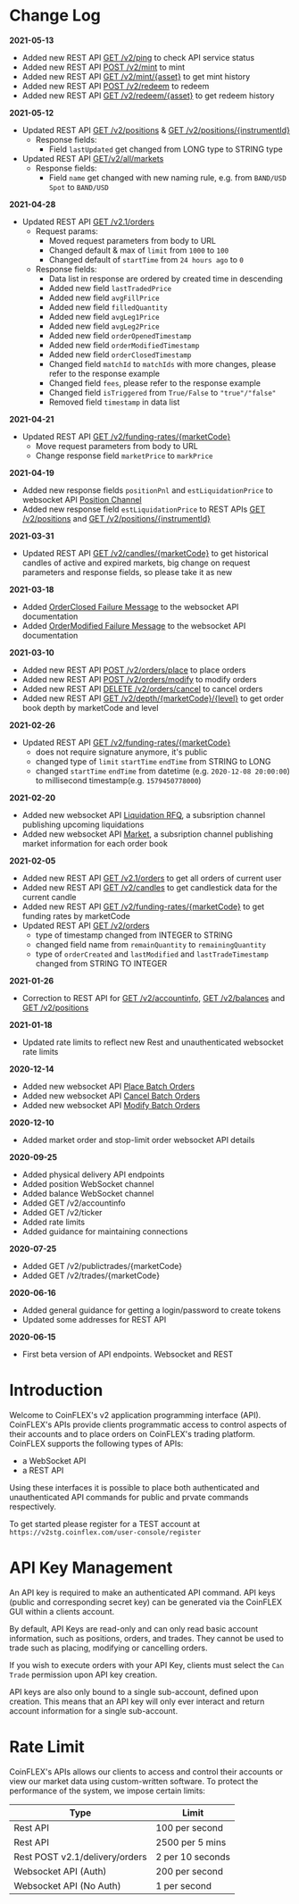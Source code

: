 # Change Log

**2021-05-13**

* Added new REST API [GET /v2/ping](#rest-api-methods-public-get-v2-ping) to check API service status
* Added new REST API [POST /v2/mint](#rest-api-methods-private-post-v2-mint) to mint
* Added new REST API [GET /v2/mint/{asset}](#rest-api-methods-private-get-v2-mint-asset) to get mint history
* Added new REST API [POST /v2/redeem](#rest-api-methods-private-post-v2-redeem) to redeem
* Added new REST API [GET /v2/redeem/{asset}](#rest-api-methods-private-get-v2-redeem-asset) to get redeem history

**2021-05-12**

* Updated REST API [GET /v2/positions](#rest-api-methods-private-get-v2-positions) & [GET /v2/positions/{instrumentId}](#rest-api-methods-private-get-v2-positions-instrumentid)
    * Response fields:
        * Field `lastUpdated` get changed from LONG type to STRING type
* Updated REST API [GET/v2/all/markets](#rest-api-methods-public-get-v2-all-markets)
    * Response fields:
        * Field `name` get changed with new naming rule, e.g. from `BAND/USD Spot` to `BAND/USD`

**2021-04-28**

* Updated REST API [GET /v2.1/orders](#rest-api-methods-private-get-v2-1-orders)
    * Request params:
        * Moved request parameters from body to URL
        * Changed default & max of `limit` from `1000` to `100`
        * Changed default of `startTime` from `24 hours ago` to `0`
    * Response fields:
        * Data list in response are ordered by created time in descending
        * Added new field `lastTradedPrice`
        * Added new field `avgFillPrice`
        * Added new field `filledQuantity`
        * Added new field `avgLeg1Price`
        * Added new field `avgLeg2Price`
        * Added new field `orderOpenedTimestamp`
        * Added new field `orderModifiedTimestamp`
        * Added new field `orderClosedTimestamp`
        * Changed field `matchId` to `matchIds` with more changes, please refer to the response example
        * Changed field `fees`, please refer to the response example
        * Changed field `isTriggered` from `True/False` to `"true"/"false"`
        * Removed field `timestamp` in data list

**2021-04-21**

* Updated REST API [GET /v2/funding-rates/{marketCode}](#rest-api-methods-public-get-v2-funding-rates-marketcode)
    * Move request parameters from body to URL
    * Change response field `marketPrice` to `markPrice`

**2021-04-19**

* Added new response fields `positionPnl` and `estLiquidationPrice` to websocket API [Position Channel](#websocket-api-subscriptions-private-position-channel)
* Added new response field `estLiquidationPrice` to REST APIs [GET /v2/positions](#rest-api-methods-private-get-v2-positions) and [GET /v2/positions/{instrumentId}](#rest-api-methods-private-get-v2-positions-instrumentid)

**2021-03-31**

* Updated REST API [GET /v2/candles/{marketCode}](#rest-api-methods-public-get-v2-candles-marketcode) to get historical candles of active and expired markets, big change on request parameters and response fields, so please take it as new

**2021-03-18**

* Added [OrderClosed Failure Message](#websocket-api-subscriptions-private-order-channel-orderclosed-failure) to the websocket API documentation
* Added [OrderModified Failure Message](#websocket-api-subscriptions-private-order-channel-ordermodified-failure) to the websocket API documentation

**2021-03-10**

* Added new REST API [POST /v2/orders/place](#rest-api-methods-private-post-v2-orders-place) to place orders
* Added new REST API [POST /v2/orders/modify](#rest-api-methods-private-post-v2-orders-modify) to modify orders
* Added new REST API [DELETE /v2/orders/cancel](#rest-api-methods-private-delete-v2-orders-cancel) to cancel orders
* Added new REST API [GET /v2/depth/{marketCode}/{level}](#rest-api-methods-public-get-v2-depth-marketcode-level) to get order book depth by marketCode and level


**2021-02-26**

* Updated REST API [GET /v2/funding-rates/{marketCode}](#rest-api-methods-public-get-v2-funding-rates-marketcode)
    * does not require signature anymore, it's public
    * changed type of `limit` `startTime` `endTime` from STRING to LONG
    * changed `startTime` `endTime` from datetime (e.g. `2020-12-08 20:00:00`) to millisecond timestamp(e.g. `1579450778000`)

**2021-02-20**

* Added new websocket API [Liquidation RFQ](#websocket-api-subscriptions-public-liquidation-rfq), a subsription channel publishing upcoming liquidations
* Added new websocket API [Market](#websocket-api-subscriptions-public-market), a subsription channel publishing market information for each order book

**2021-02-05**

* Added new REST API [GET /v2.1/orders](#rest-api-methods-private-get-v2-1-orders) to get all orders of current user
* Added new REST API [GET /v2/candles](#rest-api-methods-public-get-v2-candles) to get candlestick data for the current candle
* Added new REST API [GET /v2/funding-rates/{marketCode}](#rest-api-methods-public-get-v2-funding-rates-marketcode) to get funding rates by marketCode
* Updated REST API [GET /v2/orders](#rest-api-methods-private-get-v2-orders)
    * type of timestamp changed from INTEGER to STRING
    * changed field name from `remainQuantity` to `remainingQuantity`
    * type of `orderCreated` and `lastModified` and `lastTradeTimestamp` changed from STRING TO INTEGER

**2021-01-26**

* Correction to REST API for [GET /v2/accountinfo](#rest-api-methods-private-get-v2-accountinfo), [GET /v2/balances](#rest-api-methods-private-get-v2-balances) and [GET /v2/positions](#rest-api-methods-private-get-v2-positions)

**2021-01-18**

* Updated rate limits to reflect new Rest and unauthenticated websocket rate limits

**2020-12-14**

* Added new websocket API [Place Batch Orders](#websocket-api-order-commands-place-batch-orders)
* Added new websocket API [Cancel Batch Orders](#websocket-api-order-commands-cancel-batch-orders)
* Added new websocket API [Modify Batch Orders](#websocket-api-order-commands-modify-batch-orders)

**2020-12-10**

* Added market order and stop-limit order websocket API details

**2020-09-25**

* Added physical delivery API endpoints
* Added position WebSocket channel
* Added balance WebSocket channel
* Added GET /v2/accountinfo
* Added GET /v2/ticker
* Added rate limits
* Added guidance for maintaining connections

**2020-07-25**

* Added GET /v2/publictrades/{marketCode}
* Added GET /v2/trades/{marketCode}

**2020-06-16**

* Added general guidance for getting a login/password to create tokens
* Updated some addresses for REST API

**2020-06-15**

* First beta version of API endpoints. Websocket and REST

# Introduction

Welcome to CoinFLEX's v2 application programming interface (API). CoinFLEX's APIs provide clients programmatic access to control aspects of their accounts and to place orders on CoinFLEX's trading platform. CoinFLEX supports the following types of APIs:

* a WebSocket API
* a REST API

Using these interfaces it is possible to place both authenticated and unauthenticated API commands for public and prvate commands respectively.

To get started please register for a TEST account at `https://v2stg.coinflex.com/user-console/register`


# API Key Management

An API key is required to make an authenticated API command.  API keys (public and corresponding secret key) can be generated via the CoinFLEX GUI within a clients account. 

By default, API Keys are read-only and can only read basic account information, such as positions, orders, and trades. They cannot be used to trade such as placing, modifying or cancelling orders.

If you wish to execute orders with your API Key, clients must select the `Can Trade` permission upon API key creation.

API keys are also only bound to a single sub-account, defined upon creation. This means that an API key will only ever interact and return account information for a single sub-account.

# Rate Limit

CoinFLEX's APIs allows our clients to access and control their accounts or view our market data using custom-written software. To protect the performance of the system, we impose certain limits:

Type                           |                             Limit|
-------------------------------|----------------------------------|
Rest API                       |                   100 per second |
Rest API                       |                  2500 per 5 mins |
Rest POST v2.1/delivery/orders |                 2 per 10 seconds |
Websocket API (Auth)           |                   200 per second | 
Websocket API (No Auth)        |                     1 per second | 
